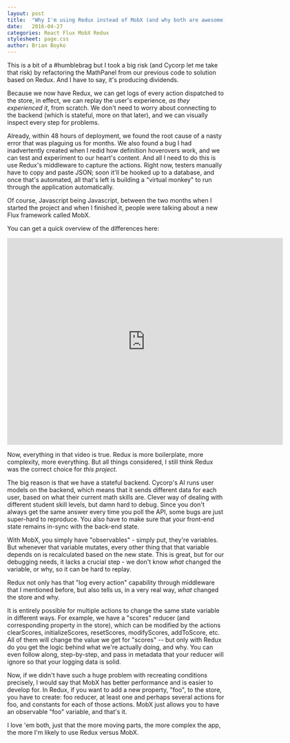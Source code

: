 ```yaml
---
layout: post
title:  "Why I'm using Redux instead of MobX (and why both are awesome)"
date:   2016-04-27
categories: React Flux MobX Redux
stylesheet: page.css
author: Brian Boyko
---
```


This is a bit of a #humblebrag but I took a big risk (and Cycorp let me take that risk) by refactoring the MathPanel from our previous code to solution based on Redux. And I have to say, it's producing dividends.

Because we now have Redux, we can get logs of every action dispatched to the store, in effect, we can replay the user's experience, *as they experienced it*, from scratch. We don't need to worry about connecting to the backend (which is stateful, more on that later), and we can visually inspect every step for problems.

Already, within 48 hours of deployment, we found the root cause of a nasty error that was plaguing us for months.  We also found a bug I had inadvertently created when I redid how definition hoverovers work, and we can test and experiment to our heart's content.  And all I need to do this is use Redux's middleware to capture the actions. Right now, testers manually have to copy and paste JSON; soon it'll be hooked up to a database, and once that's automated, all that's left is building a "virtual monkey" to run through the application automatically.

Of course, Javascript being Javascript, between the two months when I started the project and when I finished it, people were talking about a new Flux framework called MobX.

You can get a quick overview of the differences here:

<iframe width="640" height="480" src="https://www.youtube.com/embed/83v8cdvGfeA" frameborder="0" allowfullscreen> </iframe>

Now, everything in that video is true.  Redux is more boilerplate, more complexity, more everything. But all things considered, I still think Redux was the correct choice for *this project.*

The big reason is that we have a stateful backend. Cycorp's AI runs user models on the backend, which means that it sends different data for each user, based on what their current math skills are.  Clever way of dealing with different student skill levels, but damn hard to debug.  Since you don't always get the same answer every time you poll the API, some bugs are just super-hard to reproduce.  You also have to make sure that your front-end state remains in-sync with the back-end state.

With MobX, you simply have "observables" - simply put, they're variables. But whenever that variable mutates, every other thing that that variable depends on is recalculated based on the new state.  This is great, but for our debugging needs, it lacks a crucial step - we don't know *what* changed the variable, or why, so it can be hard to replay.

Redux not only has that "log every action" capability through middleware that I mentioned before, but also tells us, in a very real way, *what* changed the store and why.

It is entirely possible for multiple actions to change the same state variable in different ways. For example, we have a "scores" reducer (and corresponding property in the store), which can be modified by the actions clearScores, initializeScores, resetScores, modifyScores, addToScore, etc. All of them will change the value we get for "scores" -- but only with Redux do you get the logic behind what we're actually doing, and why.  You can even follow along, step-by-step, and pass in metadata that your reducer will ignore so that your logging data is solid.

Now, if we didn't have such a huge problem with recreating conditions precisely, I would say that MobX has better performance and is easier to develop for.  In Redux, if you want to add a new property, "foo", to the store, you have to create: foo reducer, at least one and perhaps several actions for foo, and constants for each of those actions. MobX just allows you to have an observable "foo" variable, and that's it.

I love 'em both, just that the more moving parts, the more complex the app, the more I'm likely to use Redux versus MobX.
